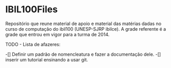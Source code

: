 # IBIL100Files
Repositório que reune material de apoio e material das matérias dadas no curso de computação do ibil100 (UNESP-SJRP ibilce). A grade referente é a grade que entrou em vigor para a turma de 2014.


TODO - Lista de afazeres:

-[] Definir um padrão de nomencleatura e fazer a documentação dele.
-[]	inserir um tutorial ensinando a usar git.